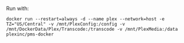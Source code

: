 Run with:

`docker run --restart=always -d --name plex --network=host -e TZ="US/Central" -v /mnt/PlexConfig:/config -v /mnt/DockerData/Plex/Transcode:/transcode -v /mnt/PlexMedia:/data plexinc/pms-docker`
